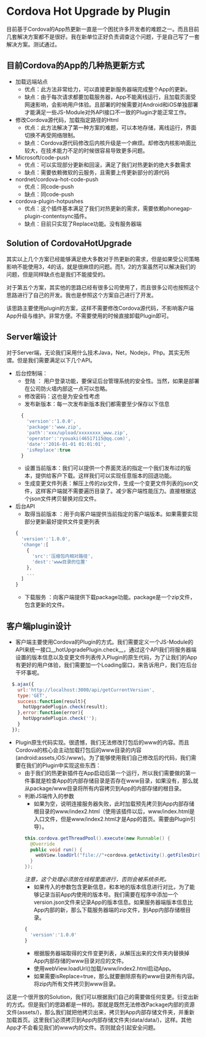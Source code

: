 # Cordova Hot Upgrade by Plugin
目前基于Cordova的App热更新一直是一个困扰许多开发者的难题之一。而且目前几套解决方案都不是很好。我在新单位正好负责调查这个问题，于是自己写了一套解决方案。测试通过。

## 目前Cordova的App的几种热更新方式
- 加载远端站点
  - 优点：此方法非常给力，可以直接更新服务器端完成整个App的更新。
  - 缺点：由于每次请求都要加载服务器，App不能离线运行，且加载页面受网速影响，会影响用户体验。且部署的时候需要对Android和iOS单独部署才能满足一些JS-Module对外API接口不一致的Plugin才能正常工作。
- 修改Cordova源代码，加载指定路径的Html
  - 优点：此方法解决了第一种方案的难题，可以本地存储，离线运行，界面切换不再受网络限制。
  - 缺点：Cordova源代码修改后内核升级是一个麻烦。却修改内核影响面比较大，在技术能力不足的时候很容易导致更多问题。
- Microsoft/code-push
  - 优点：可以实现部分更新和回滚，满足了我们对热更新的绝大多数需求
  - 缺点：需要依赖微软的云服务，且需要上传更新部分的源代码
- nordnet/cordova-hot-code-push
  - 优点：同code-push
  - 缺点：同code-push
- cordova-plugin-hotpushes
  - 优点：这个插件基本满足了我们对热更新的需求，需要依赖phonegap-plugin-contentsync插件。
  - 缺点：目前只实现了Replace功能。没有服务器端

## Solution of CordovaHotUpgrade
其实以上几个方案已经能够满足绝大多数对于热更新的需求，但是如果受公司策略影响不能使用3，4的话，就是很麻烦的问题。而1，2的方案虽然可以解决我们的问题，但是同样缺点也是我们不能接受的。<br>

对于第五个方案，其实他的思路已经有很多公司使用了，而且很多公司也按照这个思路进行了自己的开发。我也是参照这个方案自己进行了开发。<br>

该思路主要使用plugin的方案，这样不需要修改Cordova源代码，不影响客户端App升级与维护。非常方便。不需要使用的时候直接卸载Plugin即可。

## Server端设计
对于Server端，无论我们采用什么技术Java，Net，Nodejs，Php。其实无所谓。但是我们需要满足以下几个API。
- 后台控制端：
  - 登陆 ： 用户登录功能，要保证后台管理系统的安全性。当然，如果是部署在公司防火墙内部这一点可以忽略。
  - 修改密码：这也是为安全性考虑
  - 发布新版本：每一次发布新版本我们都需要至少保存以下信息<br>
  ```js
    {
      'version':'1.0.0',
      'package':'www.zip',
      'path':'xxx/upload/xxxxxxxx_www.zip',
      'operator':'ryouaki(46517115@qq.com)',
      'date':'2016-01-01 01:01:01',
      'isReplace':true
    }
  ```
  - 设置当前版本：我们可以提供一个界面灵活的指定一个我们发布过的版本，提供给客户下载。这样我们可以实现任意版本的回退功能。
  - 生成变更文件列表：解压上传的zip文件，生成一个变更文件列表的json文件，这样客户端就不需要遍历目录了。减少客户端性能压力。直接根据这个json文件拷贝替换对应文件。
- 后台API
  - 取得当前版本 ：用于向客户端提供当前指定的客户端版本。如果需要实现部分更新最好提供文件变更列表
  ```js
  {
    'version':'1.0.0',
    'change':[
      {
        'src':'压缩包内相对路径',
        'dest':'www目录的位置'
      },
      ...
    ]
  }
  ```
  - 下载服务 ：向客户端提供下载package功能。package是一个zip文件，包含更新的文件。

## 客户端plugin设计
- 客户端主要使用Cordova的Plugin的方式。我们需要定义一个JS-Module的API来统一接口__hotUpgradePlugin.check__，通过这个API我们将服务器端设置的版本信息以及变更文件列表传入Plugin的原生代码，为了让我们的App有更好的用户体验，我们需要加一个Loading窗口，来告诉用户，我们在后台干坏事呢。
```js
  $.ajax({
    url:'http://localhost:3000/api/getCurrentVersion',
    type:'GET',
    success:function(result){
      hotUpgradePlugin.check(result);
    },error:function(error){
      hotUpgradePlugin.check('');
    }
  });
```

- Plugin原生代码实现。很遗憾，我们无法修改打包后的www的内容。而且Cordova的核心会主动加载打包后的www目录的内容(android:assets,iOS:/www)。为了能够使用我们自己修改后的代码，我们需要在我们的Plugin中实现这些东西：
  - 由于我们的热更新插件在App启动后第一个运行，所以我们需要做的第一件事就是检查App的内部存储目录是否存在www目录，如果没有，那么就从package/www目录将所有内容拷贝到App的内部存储的根目录。
  - 判断JS端传入的参数
    - 如果为空，说明连接服务器失败，此时加载预先拷贝到App内部存储根目录的www/index2.html（使用该插件以后，www/index.html是入口文件，但是www/index2.html才是App的首页。需要由Plugin引导）。
    ```Java
    this.cordova.getThreadPool().execute(new Runnable() {
      @Override
      public void run() {
        webView.loadUrl("file://"+cordova.getActivity().getFilesDir().getPath()+"/www/index2.html");
      }
    });
    ```
    *注意，这个处理必须放在线程里面进行，否则会被系统杀死。*
    - 如果传入的参数包含更新信息，和本地的版本信息进行对比，为了能够记录当前App内使用的版本号。我们需要在程序中添加一个version.json文件来记录App的版本信息。如果服务器端版本信息比App内部的新，那么下载服务器端的zip文件，到App内部存储根目录。
    ```js
    {
      'version':'1.0.0'
    }
    ```
    - 根据服务器端取得的文件变更列表，从解压出来的文件夹内替换掉App内部存储的www目录对应的文件。
    - 使用webView.loadUrl()加载/www/index2.html启动App。
    - 如果需要isReplace=true，那么就要删除原有的www目录所有内容。将zip内所有文件拷贝到www目录。
    
这是一个很开放的Solution，我们可以根据我们自己的需要做任何变更。衍变出新的方式。但是我们的思路都是一样的。那就是既然无法修改Package内部的资源文件(assets/)，那么我们就把他拷贝出来，拷贝到App内部存储文件夹，并重新加载首页。这里我们必须拷贝到App内部存储文件夹(data/data/<package-id>)，这样。其他App才不会看见我们的www内的文件。否则就会引起安全问题。

